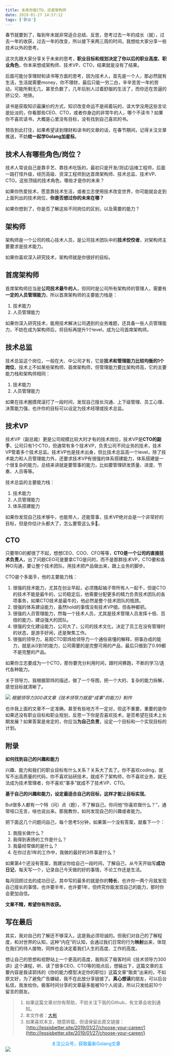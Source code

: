 ```yaml
---
title: 未来你是CTO，还是架构师
date: 2019-01-27 14:57:12
tags: ['职业']
---
```


春节就要到了，每到年末就非常适合总结、反思，思考过去一年的成长（就），过去一年的收获，过去一年的改变，所以接下来两三周的时间，我想给大家分享一些技术以外的思考。

这次先跟大家分享关于未来的思考，**职业目标和规划决定了你以后的职业高度、职业角色**，你本来想成架构师、技术VP、CTO，结果就是没有了结果。

后面可能分享理财和读书等方面的思考，因为技术人，首先是一个人，那必然就有生活，生活就需要money，你不理财，最后只能一穷二白，辛辛苦苦一年的劳动，可能所剩无几，甚至负数了，几年后别人过着舒服的生活了，而你还在苦逼的挤公交、地铁。

读书是获取知识最廉价的方式，知识改变命运不是闹着玩的，读大学没用这些言论是扯淡的，你看那些CEO、CTO，或者你身边的非常牛的人，哪个不读书？如果你不喜欢读书，大概是心里没有目标，没有找到自己喜欢的书。

预告到此打住，如果希望读到理财和读书的文章的话，在春节期间，记得关注文章推送，不妨**给一起学Golang加星标**。

## 技术人有哪些角色/岗位？

技术人常说自己是靠手艺、靠技术吃饭的，最初只是开发/测试/运维工程师，后面一路打怪升级，经历高级、资深工程师到达首席架构师、技术总监、技术VP、CTO，这些顶级的技术角色，哪些才是你的未来？

如果你热爱技术，愿意靠技术生活，或者立志使用技术改变世界，你可能就会走到上面列出的技术岗位，**你是否想过你的未来在哪？**

如果你想到了，你是否了解这些不同岗位的区别，以及需要的能力？

## 架构师

架构师是一个公司的核心技术人员，是公司技术团队中的**技术佼佼者**，对架构师主要要求是技术能力。

如果你喜欢深入研究技术，架构师就是你很好的目标。

## 首席架构师

首席架构师应当是**公司技术最牛的人**，但同时是公司所有架构师的管理人，需要有**一定的人员管理能力**，所以首席架构师的主要能力栈是：
1. 技术能力
2. 人员管理能力

如果你深入研究技术，能用技术解决公司遇到的业务难题，还具备一些人员管理能力，不妨在成为架构师后，将目标再提升1个level，成为公司首席架构师。

## 技术总监

技术总监这个岗位，一般在大、中公司才有，它是**技术和管理能力比较均衡的1个岗位**，技术上不如某些架构师、首席架构师，但管理能力要比架构师高，它的主要能力栈和架构师相同：
1. 技术能力
2. 人员管理能力 

如果在技术圈摸爬滚打了一段时间，发现自己擅长沟通、上下级管理、员工心理、决策能力强，也许你的目标可以设定为技术经理或技术总监。

## 技术VP

技术VP（副总裁）更是公司规模比较大时才有的技术岗位，技术VP是**CTO的副手**，公司只有1个CTO，但通常有多个技术VP，负责公司不同业务的技术，技术VP管着多个技术总监。技术VP也是技术出身，但比技术总监高一个level，除了技术能力和人员管理能力外，还要求技术VP有很强的体系搭建能力，体系搭建是一个很复杂的能力，总结来讲就是要管事的能力，比如要管理研发质量、进度、节奏、人员等等。

技术总监的主要能力栈：
1. 技术能力
2. 人员管理能力 
3. 体系搭建能力

如果你发现自己技术够牛，也能带人，还能管事，技术VP绝对会是一个非常好的目标，但是你估计头都大了，怎么要管这么多🙂。

## CTO

只要带O的都很了不起，想想CEO、COO、CFO等等，**CTO是一个公司的直接技术负责人**，出了问题CEO可是要拿CTO是问的，而不是那群技术VP，CTO要和各种O沟通，要让整个技术团队，用技术把产品做出来，跟上业务的脚步。

CTO是个多面手，他的主要能力栈：
1. 很强的技术能力，尤其在创业早起，必须撸起袖子带所有人一起干，但是CTO的技术不能是最牛的，公司稳定后，他需要分配更多的精力负责技术团队的各项事务，如果CTO技术是最牛的，他必然是整个技术团队的瓶颈。
1. 很强的体系建设能力，虽然hold的事情没有技术VP细，但各种都抓。
2. 很强的人员管理能力，然每一个技术人员，尤其是技术管理人员发挥十倍、百倍的能力，建设强大的团队。
3. 很强的文化建设能力，公司大了，公司的技术文化，决定了员工在没有管理时的状态，是游手好闲，还是聚焦工作。
4. 很强的领导力，易观CTO郭炜给领导力一个通俗易懂的解释，把事办成的能力，就是从0到1的能力，公司需要的是完整可用的产品，最后只做到了0.99都不是完整的产品。


如果你立志要成为一个CTO，那你要充分利用时间，跟时间赛跑，不断的学习/迭代各种能力。

关于领导力，我根据郭炜的描述，做了一个导图，把一个大的、复杂的能力拆解，感觉目标就清晰了。

![](https://lessisbetter.site/images/2019-01-leadership.png)
*根据领导力300讲文章《技术领导力就是“成事”的能力》制作*


也许我上面的文章不一定准确，甚至有些地方不一定对，但这不重要，重要的是你如果还没有职业目标和职业规划，反思一下你是否喜欢技术，是否希望在技术上长期发展？如果答案是肯定的，你应当**为自己负责**，设定一个目标和一个实现目标的计划。

## 附录

**如何找到自己的兴趣和能力**

兴趣、能力和我们的职业目标有什么关系？关系大了去了。你不喜欢coding，就写不出高质量的代码，你不喜欢钻研技术，就成不了架构师，你不喜欢业务，就无法成为技术管理者，你不喜欢“事多”就成不了技术VP、CTO。

**基于自己的兴趣和能力，设定最适合自己的目标，这样才能让目标实现**。

But很多人都有一个特（问）点（题），不了解自己。你问他“你喜欢做什么？”，通常哑口无言，啥也说出来。那我教你，如何发现自己的兴趣或者能力。

把下面这几个问题问自己，每个思考5分钟，如果第一个没有答案，就看下一个：

1. 我擅长做什么？
3. 我得到表扬的工作是什么？
3. 我最经常做的是什么？
4. 在你过去1年的工作中，我做的最好的3件事是什么？

如果第4个还没有答案，我建议你给自己一段时间，了解自己，从今天开始写**成功日记**，每天写一个，记录自己今天做的好的事情，不论工作还是生活。

每月回顾过去的成功日记，其中写的最多的就是你的**特长**，也许你一两个月就发现自己擅长的事情，也许要半年，也许要1年，但终究你能发现自己的能力，那时你会更加自信。

**文章不精，希望你有所收获。**

## 写在最后

其实，我对自己的了解还不够深入，这是我必须坦诚的。但我们对自己的了解程度，和对世界的认知，这种“内在”的认知，会通过我们日常的行为**映射**出来，体现在我们的待人接物，同样也会决定着我们人生的高度、工作的高度。

想让自己的思想和视野站上一个更高的高度，我购买了极客时间《技术领导力300讲》这个课程，听、读了很多CEO、CTO等的观点后，想输出下，这篇文章的主要内容是我读郭炜的《你的能力模型决定你的职位》这篇文章“贩卖”出来的，不如原文好，为了避免广告嫌疑，我不在此放分享链接了。**真心想读**的朋友，可以后台私信，我发给你。极客时间分享的文章最多能被10个人阅读，所以只发给前10个留言的朋友。


> 1. 如果这篇文章对你有帮助，不妨关注下我的Github，有文章会收到通知。
> 2. 本文作者：[大彬](http://lessisbetter.site/about/)
> 3. 如果喜欢本文，随意转载，但请保留此原文链接：[http://lessisbetter.site/2019/01/27/choose-your-career/](http://lessisbetter.site/2019/01/27/choose-your-career/)


<div style="color:#0096FF; text-align:center">关注公众号，获取最新Golang文章</div>
<img src="https://lessisbetter.site/images/2019-01-article_qrcode.jpg" style="border:0"  align=center />
